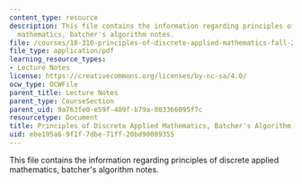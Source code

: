 ```yaml
---
content_type: resource
description: This file contains the information regarding principles of discrete applied
  mathematics, batcher's algorithm notes.
file: /courses/18-310-principles-of-discrete-applied-mathematics-fall-2013/ebe195a69f1f7dbe71ff20bd90089355_MIT18_310F13_Ch13.pdf
file_type: application/pdf
learning_resource_types:
- Lecture Notes
license: https://creativecommons.org/licenses/by-nc-sa/4.0/
ocw_type: OCWFile
parent_title: Lecture Notes
parent_type: CourseSection
parent_uid: 9a763fe0-e59f-409f-b79a-803366095f7c
resourcetype: Document
title: Principles of Discrete Applied Mathematics, Batcher's Algorithm Notes
uid: ebe195a6-9f1f-7dbe-71ff-20bd90089355
---
```

This file contains the information regarding principles of discrete applied mathematics, batcher's algorithm notes.